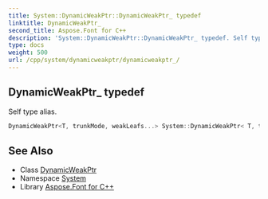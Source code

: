 ```yaml
---
title: System::DynamicWeakPtr::DynamicWeakPtr_ typedef
linktitle: DynamicWeakPtr_
second_title: Aspose.Font for C++
description: 'System::DynamicWeakPtr::DynamicWeakPtr_ typedef. Self type alias in C++.'
type: docs
weight: 500
url: /cpp/system/dynamicweakptr/dynamicweakptr_/
---
```

## DynamicWeakPtr_ typedef


Self type alias.

```cpp
DynamicWeakPtr<T, trunkMode, weakLeafs...> System::DynamicWeakPtr< T, trunkMode, weakLeafs >::DynamicWeakPtr_
```

## See Also

* Class [DynamicWeakPtr](../)
* Namespace [System](../../)
* Library [Aspose.Font for C++](../../../)
